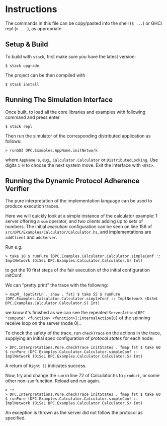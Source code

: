 # Instructions

The commands in this file can be copy/pasted into the shell (`$ ...`) or GHCi repl (`> ...`), as appropriate.

## Setup & Build

To build with `stack`, first make sure you have the latest version:
```
$ stack upgrade
```
The project can be then compiled with
```
$ stack install
```
## Running The Simulation Interface

Once built, to load all the core libraries and examples with following command and press enter
```
$ stack repl
```
Then run the simulator of the corresponding distributed application as follows:
```
> runGUI DPC.Examples.AppName.initNetwork
```
where `AppName` is, e.g., `Calculator.Calculator` or `DistributedLocking`. Use digits `1-N` to choose the next system move. Exit the interface with `<ESC>`.

## Running the Dynamic Protocol Adherence Verifier

The pure interpretation of the implementation language can be used to produce execution traces.

Here we will quickly look at a simple instance of the calculator example: 1 server offering a `sum` operator, and two clients adding up to sets of numbers. The initial _execution_ configuration can be seen on line 156 of `src/DPC/Examples/Calculator/Calculator.hs`, and implementations are `addClient` and `addServer`.


Run e.g. 
```
> take 10 $ runPure (DPC.Examples.Calculator.Calculator.simpleConf :: ImplNetwork (DiSeL DPC.Examples.Calculator.Calculator.S) Int)
```
to get the 10 first steps of the fair execution of the initial configuration initConf.

We can "pretty print" the trace with the following:

```
> mapM_ (putStrLn . show . fst) $ take 55 $ runPure (DPC.Examples.Calculator.Calculator.simpleConf :: ImplNetwork (DiSeL DPC.Examples.Calculator.Calculator.S) Int)
```
we know it's finished as we can see the repeated `ServerAction[RPC "compute" <function> <function>]:InternalAction[0]` of the spinning receive loop on the server (node 0)..

To check the safety of the trace, run `checkTrace` on the actions in the trace, supplying an initial spec configuration of _protocol states_ for each node:
```
> DPC.Interpretations.Pure.checkTrace initStates . fmap fst $ take 60 $ runPure (DPC.Examples.Calculator.Calculator.simpleConf :: ImplNetwork (DiSeL DPC.Examples.Calculator.Calculator.S) Int)
```

A return of `Right ()` indicates success.

Now, try and change the `sum` in line 72 of Calculator.hs to `product`, or some other non-`sum` function. Reload and run again.

```
> :r
> DPC.Interpretations.Pure.checkTrace initStates . fmap fst $ take 60 $ runPure (DPC.Examples.Calculator.Calculator.simpleConf :: ImplNetwork (DiSeL DPC.Examples.Calculator.Calculator.S) Int)
```

An exception is thrown as the server did not follow the protocol as specified.
